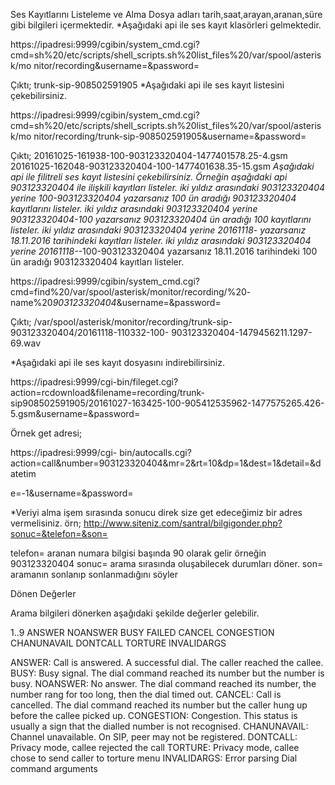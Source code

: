 Ses Kayıtlarını Listeleme ve Alma
Dosya adları tarih,saat,arayan,aranan,süre gibi bilgileri içermektedir.
*Aşağıdaki api ile ses kayıt klasörleri gelmektedir.

https://ipadresi:9999/cgibin/system_cmd.cgi?cmd=sh%20/etc/scripts/shell_scripts.sh%20list_files%20/var/spool/asterisk/mo
nitor/recording&username=&password=

Çıktı;
trunk-sip-908502591905
*Aşağıdaki api ile ses kayıt listesini çekebilirsiniz.

https://ipadresi:9999/cgibin/system_cmd.cgi?cmd=sh%20/etc/scripts/shell_scripts.sh%20list_files%20/var/spool/asterisk/mo
nitor/recording/trunk-sip-908502591905&username=&password=

Çıktı;
20161025-161938-100-903123320404-1477401578.25-4.gsm
20161025-162048-903123320404-100-1477401638.35-15.gsm
*Aşağıdaki api ile filitreli ses kayıt listesini çekebilirsiniz.
Örneğin aşağıdaki api 903123320404 ile ilişkili kayıtları listeler. 
iki yıldız arasındaki 903123320404 yerine 100-903123320404 yazarsanız 100 ün aradığı
903123320404 kayıtlarını listeler.
iki yıldız arasındaki 903123320404 yerine 903123320404-100 yazarsanız 903123320404 ün aradığı
100 kayıtlarını listeler.
iki yıldız arasındaki 903123320404 yerine 20161118- yazarsanız 18.11.2016 tarihindeki kayıtları
listeler.
iki yıldız arasındaki 903123320404 yerine 20161118-*-100-903123320404 yazarsanız 18.11.2016
tarihindeki 100 ün aradığı 903123320404 kayıtları listeler.

https://ipadresi:9999/cgibin/system_cmd.cgi?cmd=find%20/var/spool/asterisk/monitor/recording/%20-
name%20*903123320404*&username=&password=

Çıktı;
/var/spool/asterisk/monitor/recording/trunk-sip-903123320404/20161118-110332-100-
903123320404-1479456211.1297-69.wav

*Aşağıdaki api ile ses kayıt dosyasını indirebilirsiniz.

https://ipadresi:9999/cgi-bin/fileget.cgi?action=rcdownload&filename=recording/trunk-sip908502591905/20161027-163425-100-905412535962-1477575265.426-
5.gsm&username=&password=

Örnek get adresi;

https://ipadresi:9999/cgi-
bin/autocalls.cgi?action=call&number=903123320404&mr=2&rt=10&dp=1&dest=1&detail=&datetim

e=-1&username=&password=

*Veriyi alma
işem sırasında sonucu direk size get edeceğimiz bir adres vermelisiniz.
örn;
http://www.siteniz.com/santral/bilgigonder.php?sonuc=&telefon=&son=

telefon= aranan numara bilgisi başında 90 olarak gelir örneğin 903123320404
sonuc= arama sırasında oluşabilecek durumları döner.
son= aramanın sonlanıp sonlanmadığını söyler

Dönen Değerler

Arama bilgileri dönerken aşağıdaki şekilde değerler gelebilir.

1..9
ANSWER
NOANSWER
BUSY
FAILED
CANCEL
CONGESTION
CHANUNAVAIL
DONTCALL
TORTURE
INVALIDARGS

ANSWER: Call is answered. A successful dial. The caller reached the callee.
BUSY: Busy signal. The dial command reached its number but the number is busy.
NOANSWER: No answer. The dial command reached its number, the number rang for too long, then
the dial timed out.
CANCEL: Call is cancelled. The dial command reached its number but the caller hung up before the
callee picked up.
CONGESTION: Congestion. This status is usually a sign that the dialled number is not recognised.
CHANUNAVAIL: Channel unavailable. On SIP, peer may not be registered.
DONTCALL: Privacy mode, callee rejected the call
TORTURE: Privacy mode, callee chose to send caller to torture menu
INVALIDARGS: Error parsing Dial command arguments
